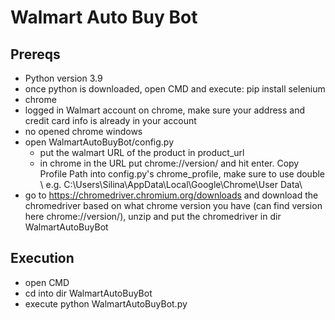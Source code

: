 
# Walmart Auto Buy Bot

## Prereqs
- Python version 3.9
- once python is downloaded, open CMD and execute: pip install selenium
- chrome
- logged in Walmart account on chrome, make sure your address and credit card info is already in your account
- no opened chrome windows
- open WalmartAutoBuyBot/config.py
    - put the walmart URL of the product in product_url
    - in chrome in the URL put chrome://version/ and hit enter. Copy Profile Path into config.py's chrome_profile, make sure to use double \\ e.g. C:\\Users\\Silina\\AppData\\Local\\Google\\Chrome\\User Data\\
- go to https://chromedriver.chromium.org/downloads and download the chromedriver based on what chrome version you have (can find version here chrome://version/), unzip and put the chromedriver in dir WalmartAutoBuyBot

## Execution
- open CMD
- cd into dir WalmartAutoBuyBot
- execute python WalmartAutoBuyBot.py 
